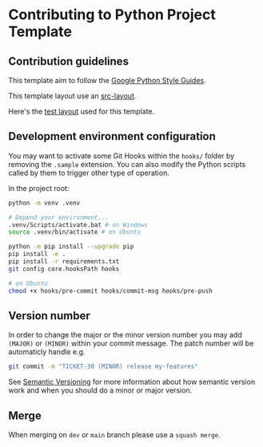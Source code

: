 # Contributing to Python Project Template

## Contribution guidelines
This template aim to follow the [Google Python Style Guides](https://google.github.io/styleguide/pyguide.html).

This template layout use an [src-layout](https://setuptools.pypa.io/en/latest/userguide/package_discovery.html#src-layout).

Here's the [test layout](https://docs.pytest.org/en/7.1.x/explanation/goodpractices.html#tests-outside-application-code) used for this template.


## Development environment configuration

You may want to activate some Git Hooks within the `hooks/` folder by removing the `.sample` extension. You can also modify the Python scripts called by them to trigger other type of operation.

In the project root:
```bash
python -m venv .venv

# Depend your environment...
.venv/Scripts/activate.bat # on Windows
source .venv/bin/activate # on Ubuntu

python -m pip install --upgrade pip
pip install -e .
pip install -r requirements.txt
git config core.hooksPath hooks

# on Ubuntu
chmod +x hooks/pre-commit hooks/commit-msg hooks/pre-push
```

## Version number
In order to change the major or the minor version number you may add `(MAJOR)` or `(MINOR)` within your commit message. The patch number will be automaticly handle e.g.
```bash
git commit -m "TICKET-30 (MINOR) release my-features"
```
See [Semantic Versioning](https://semver.org/) for more information about how semantic version work and when you should do a minor or major version.

## Merge
When merging on `dev` or `main` branch please use a `squash merge`.
